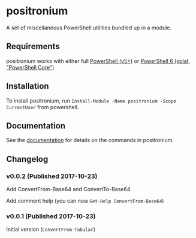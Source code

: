 # positronium

A set of miscellaneous PowerShell utilities bundled up in a module.

## Requirements

positronium works with either full [PowerShell (v5+)](https://docs.microsoft.com/en-us/powershell/scripting/setup/installing-windows-powershell?view=powershell-5.1) or [PowerShell 6 (xplat, "PowerShell Core")](https://docs.microsoft.com/en-us/powershell/azure/install-azurermps-maclinux?view=azurermps-4.4.1#step-1-install-powershell-6-beta)


## Installation

To install positronium, run `Install-Module -Name positronium -Scope CurrentUser` from powershell.

## Documentation

See the [documentation](docs/README.md) for details on the commands in positronium.

## Changelog

### v0.0.2 (Published 2017-10-23)

Add ConvertFrom-Base64 and ConvertTo-Base64

Add comment help (you can now `Get-Help ConvertFrom-Base64`)


### v0.0.1 (Published 2017-10-23)

Initial version (`ConvertFrom-Tabular`)
